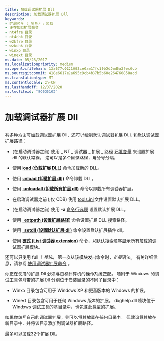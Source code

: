 ```yaml
---
title: 加载调试器扩展 Dll
description: 加载调试器扩展 Dll
keywords:
- 扩展命令 ( 命令) ，加载
- 正在加载扩展命令
- nt4fre 目录
- nt4chk 目录
- w2kfre 目录
- w2kchk 目录
- winxp 目录
- winext 目录
ms.date: 05/23/2017
ms.localizationpriority: medium
ms.openlocfilehash: 13a877c0221082ce6aa17fc19b5d5ad8a2fec0cb
ms.sourcegitcommit: 418e6617e2a695c9cb4b37b5b60e264760858acd
ms.translationtype: MT
ms.contentlocale: zh-CN
ms.lasthandoff: 12/07/2020
ms.locfileid: "96838165"
---
```

# <a name="loading-debugger-extension-dlls"></a>加载调试器扩展 Dll


## <span id="ddk_loading_debugger_extension_dlls_dbg"></span><span id="DDK_LOADING_DEBUGGER_EXTENSION_DLLS_DBG"></span>


有多种方法可加载调试器扩展 Dll，还可以控制默认调试器扩展 DLL 和默认调试器扩展路径：

-    (在启动调试器之前) 使用 \_ NT \_ 调试器 \_ 扩展 \_ 路径 [环境变量](environment-variables.md) 来设置扩展 dll 的默认路径。 这可以是多个目录路径，用分号分隔。

-   使用 [**load (负载扩展 DLL)**](-load---loadby--load-extension-dll-.md) 命令加载新的 DLL。

-   使用 [**unload (卸载扩展 dll)**](-unload--unload-extension-dll-.md) 命令卸载 DLL。

-   使用 [**.unloadall (卸载所有扩展 dll)**](-unloadall--unload-all-extension-dlls-.md) 命令以卸载所有调试器扩展。

-   在启动调试器之前 (;仅 CDB) 使用 [tools.ini](configuring-tools-ini.md) 文件设置默认扩展 DLL。

-    (在启动调试器之前) 使用 **-a** [命令行选项](command-line-options.md) 设置默认扩展 DLL。

-   使用 [**. extpath (设置扩展路径)**](-extpath--set-extension-path-.md) 命令设置扩展 DLL 搜索路径。

-   使用 [**. setdll (设置默认扩展 dll)**](-setdll--set-default-extension-dll-.md) 命令设置默认扩展插件 dll。

-   使用 [**链式 (List 调试器 extension)**](-chain--list-debugger-extensions-.md) 命令，以默认搜索顺序显示所有加载的调试器扩展模块。

还可以只使用 full **！**<em>模块</em>**。** 第一次从该模块发出命令时，<em>扩展</em>语法。 有关详细信息，请参阅 [使用调试器扩展命令](using-debugger-extension-commands.md) 。

你正在使用的扩展 Dll 必须与目标计算机的操作系统匹配。 随附于 Windows 的调试工具包附带的扩展 Dll 分别位于安装目录的不同子目录中：

-   Winxp 目录包含可用于 Windows XP 和更高版本的 Windows 的扩展。

-   Winext 目录包含可用于任何 Windows 版本的扩展。 dbghelp.dll 模块位于 Windows 调试工具的基目录中，也包含此类型的扩展。

如果你编写自己的调试器扩展，则可以将其放置在任何目录中。 但建议将其放在新目录中，并将该目录添加到调试器扩展路径。

最多可以加载32个扩展 Dll。

 

 





